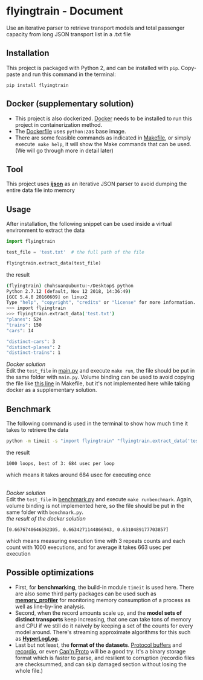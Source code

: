 # flyingtrain - Document

Use an iterative parser to retrieve transport models and total passenger capacity from long JSON transport list in a .txt file

## Installation
This project is packaged with Python 2, and can be installed with `pip`. Copy-paste and run this command in the terminal:
```
pip install flyingtrain
```

## Docker (supplementary solution)
* This project is also dockerized. [Docker](https://docs.docker.com/install/) needs to be installed to run this project in containerization method.
* The [Dockerfile](Dockerfile) uses ​`python:2`​​ as base image.
* There are some feasible commands as indicated in ​[Makefile​](Makefile), or simply execute ​ `make help`, it will show the Make commands that can be used. (We will go through more in detail later)

## Tool
This project uses [__ijson__](https://pypi.org/project/ijson/) as an iterative JSON parser to avoid dumping the entire data file into memory

## Usage
After installation, the following snippet can be used inside a virtual environment to extract the data
```py
import flyingtrain

test_file = 'test.txt'  # the full path of the file

flyingtrain.extract_data(test_file)
```
the result
```sh
(flyingtrain) chuhsuan@ubuntu:~/Desktop$ python
Python 2.7.12 (default, Nov 12 2018, 14:36:49)
[GCC 5.4.0 20160609] on linux2
Type "help", "copyright", "credits" or "license" for more information.
>>> import flyingtrain
>>> flyingtrain.extract_data('test.txt')
"planes": 524
"trains": 150
"cars": 14

"distinct-cars": 3
"distinct-planes": 2
"distinct-trains": 1
```
_Docker solution_<br>
Edit the `test_file` in [main.py](main.py#L4) and execute `make run`, the file should be put in the same folder with `main.py`. Volume binding can be used to avoid copying the file like [this line](Makefile#L10) in Makefile, but it's not implemented here while taking docker as a supplementary solution.

## Benchmark
The following command is used in the terminal to show how much time it takes to retrieve the data
```sh
python -m timeit -s "import flyingtrain" "flyingtrain.extract_data('test.txt')"
```
the result
```
1000 loops, best of 3: 684 usec per loop
```
which means it takes around 684 usec for executing once<br><br>

_Docker solution_<br>
Edit the `test_file` in [benchmark.py](benchmark.py#L4) and execute `make runbenchmark`. Again, volume binding is not implemented here, so the file should be put in the same folder with `benchmark.py`. <br>
_the result of the docker solution_
```
[0.6676740646362305, 0.6634271144866943, 0.6310489177703857]
```
which means measuring execution time with 3 repeats counts and each count with 1000 executions, and for average it takes 663 usec per execution

## Possible optimizations
* First, for __benchmarking__, the build-in module `timeit` is used here. There are also some third party packages can be used such as [__memory_profiler__](https://pypi.org/project/memory_profiler/) for monitoring memory consumption of a process as well as line-by-line analysis.
* Second, when the record amounts scale up, and the __model sets of distinct transports__ keep increasing, that one can take tons of memory and CPU if we still do it naively by keeping a set of the counts for every model around. There's streaming approximate algorithms for this such as [__HyperLogLog__](https://en.wikipedia.org/wiki/HyperLogLog).
* Last but not least, the __format of the datasets__. [Protocol buffers](https://developers.google.com/protocol-buffers/) and [recordio](http://mesos.apache.org/documentation/latest/recordio/), or even [Cap'n Proto](https://capnproto.org/) will be a good try. It's a binary storage format which is faster to parse, and resilient to corruption (recordio files are checksummed, and can skip damaged section without losing the whole file.)

